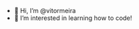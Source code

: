 - 👋 Hi, I’m @vitormeira
- 👀 I’m interested in learning how to code!

<!---
vitormeira/vitormeira is a ✨ special ✨ repository because its `README.md` (this file) appears on your GitHub profile.
You can click the Preview link to take a look at your changes.
--->
